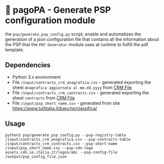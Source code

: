 # 🧾 pagoPA - Generate PSP configuration module
the `psp/generate_psp_config.py` script, enable and automatizes the generation
of a json configuration file that contains all the information about the PSP
that the `PDF-Generator` module uses at runtime to fulfill the pdf template.

## Dependencies
- Python 3.x environment
- File `/input/contracts_crm_anagrafica.csv` - generated exporting the sheet 
`Anagrafica aggiornata al mm.dd.yyyy` from [CRM File](https://docs.google.com/spreadsheets/d/1_MM5Oe8GPK8AgiYwPDh3388zN58fw-5Fec_3JuskP68/edit#gid=2077185319`)
- File `/input/contracts_crm_contracts.csv` - generated exporting the sheet
  `contracts` from [CRM File](https://docs.google.com/spreadsheets/d/1_MM5Oe8GPK8AgiYwPDh3388zN58fw-5Fec_3JuskP68/edit#gid=2077185319`)
- File `/input/psp_short_name.csv` - generated from site https://www.tuttitalia.it/banche/classifica/
## Usage
````
python3 psp/generate_psp_config.py --psp-registry-table /input/contracts_crm_anagrafica.csv --psp-contracts-table /input/contracts_crm_contracts.csv --psp-short-name /input/psp_short_name.csv --psp-cdn-logo assets.cdn.io.italia.it/logos/abi --psp-config-file /output/psp_config_file.json
````